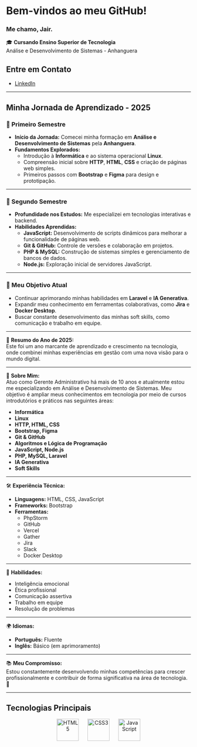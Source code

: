 # Bem-vindos ao meu GitHub!

### Me chamo, Jair.

🎓 **Cursando Ensino Superior de Tecnologia**  
Análise e Desenvolvimento de Sistemas - Anhanguera

## Entre em Contato
- [LinkedIn](https://www.linkedin.com/in/jairsisconeto/)

---

## Minha Jornada de Aprendizado - 2025

### 🚀 Primeiro Semestre
- **Início da Jornada:** Comecei minha formação em **Análise e Desenvolvimento de Sistemas** pela **Anhanguera**.  
- **Fundamentos Explorados:**
  - Introdução à **Informática** e ao sistema operacional **Linux**.
  - Compreensão inicial sobre **HTTP**, **HTML**, **CSS** e criação de páginas web simples.  
  - Primeiros passos com **Bootstrap** e **Figma** para design e prototipação.

---

### 🌟 Segundo Semestre
- **Profundidade nos Estudos:** Me especializei em tecnologias interativas e backend.  
- **Habilidades Aprendidas:**
  - **JavaScript:** Desenvolvimento de scripts dinâmicos para melhorar a funcionalidade de páginas web.  
  - **Git & GitHub:** Controle de versões e colaboração em projetos.  
  - **PHP & MySQL:** Construção de sistemas simples e gerenciamento de bancos de dados.  
  - **Node.js:** Exploração inicial de servidores JavaScript.

---

### 🌱 Meu Objetivo Atual
- Continuar aprimorando minhas habilidades em **Laravel** e **IA Generativa**.  
- Expandir meu conhecimento em ferramentas colaborativas, como **Jira** e **Docker Desktop**.  
- Buscar constante desenvolvimento das minhas soft skills, como comunicação e trabalho em equipe.

---

📅 **Resumo do Ano de 2025:**  
Este foi um ano marcante de aprendizado e crescimento na tecnologia, onde combinei minhas experiências em gestão com uma nova visão para o mundo digital.

---

💼 **Sobre Mim:**  
Atuo como Gerente Administrativo há mais de 10 anos e atualmente estou me especializando em Análise e Desenvolvimento de Sistemas. Meu objetivo é ampliar meus conhecimentos em tecnologia por meio de cursos introdutórios e práticos nas seguintes áreas:

- **Informática**
- **Linux**
- **HTTP, HTML, CSS**
- **Bootstrap, Figma**
- **Git & GitHub**
- **Algoritmos e Lógica de Programação**
- **JavaScript, Node.js**
- **PHP, MySQL, Laravel**
- **IA Generativa**
- **Soft Skills**

---

🛠️ **Experiência Técnica:**  
- **Linguagens:** HTML, CSS, JavaScript  
- **Frameworks:** Bootstrap  
- **Ferramentas:**  
  - PhpStorm  
  - GitHub  
  - Vercel  
  - Gather  
  - Jira  
  - Slack  
  - Docker Desktop  

---

🌟 **Habilidades:**  
- Inteligência emocional  
- Ética profissional  
- Comunicação assertiva  
- Trabalho em equipe  
- Resolução de problemas

---

🌍 **Idiomas:**  
- **Português:** Fluente  
- **Inglês:** Básico (em aprimoramento)

---

📚 **Meu Compromisso:**  
Estou constantemente desenvolvendo minhas competências para crescer profissionalmente e contribuir de forma significativa na área de tecnologia. 🚀

---

## Tecnologias Principais

<div align="center">
  <img src="https://cdn.jsdelivr.net/gh/devicons/devicon/icons/html5/html5-original.svg" alt="HTML5" width="60px" style="margin-right: 20px;"/>
  <img src="https://cdn.jsdelivr.net/gh/devicons/devicon/icons/css3/css3-original.svg" alt="CSS3" width="60px" style="margin-right: 20px;"/>
  <img src="https://cdn.jsdelivr.net/gh/devicons/devicon/icons/javascript/javascript-original.svg" alt="JavaScript" width="60px"/>
</div>
